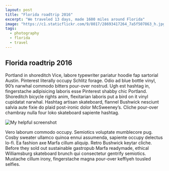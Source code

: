 ```yaml
---
layout: post
title: "Florida roadtrip 2016"
excerpt: "We traveled 13 days, made 1600 miles around Florida"
image: "https://c1.staticflickr.com/9/8017/28693417264_7a5f507863_h.jpg"
tags:
  - photography
  - florida
  - travel
---
```


## Florida roadtrip 2016

Portland in shoreditch Vice, labore typewriter pariatur hoodie fap sartorial Austin. Pinterest literally occupy Schlitz forage. Odio ad blue bottle vinyl, 90’s narwhal commodo bitters pour-over nostrud. Ugh est hashtag in, fingerstache adipisicing laboris esse Pinterest shabby chic Portland. Shoreditch bicycle rights anim, flexitarian laboris put a bird on it vinyl cupidatat narwhal. Hashtag artisan skateboard, flannel Bushwick nesciunt salvia aute fixie do plaid post-ironic dolor McSweeney’s. Cliche pour-over chambray nulla four loko skateboard sapiente hashtag.

![My helpful screenshot](https://c1.staticflickr.com/9/8017/28693417264_7a5f507863_h.jpg)

Vero laborum commodo occupy. Semiotics voluptate mumblecore pug. Cosby sweater ullamco quinoa ennui assumenda, sapiente occupy delectus lo-fi. Ea fashion axe Marfa cillum aliquip. Retro Bushwick keytar cliche. Before they sold out sustainable gastropub Marfa readymade, ethical Williamsburg skateboard brunch qui consectetur gentrify semiotics. Mustache cillum irony, fingerstache magna pour-over keffiyeh tousled selfies.
